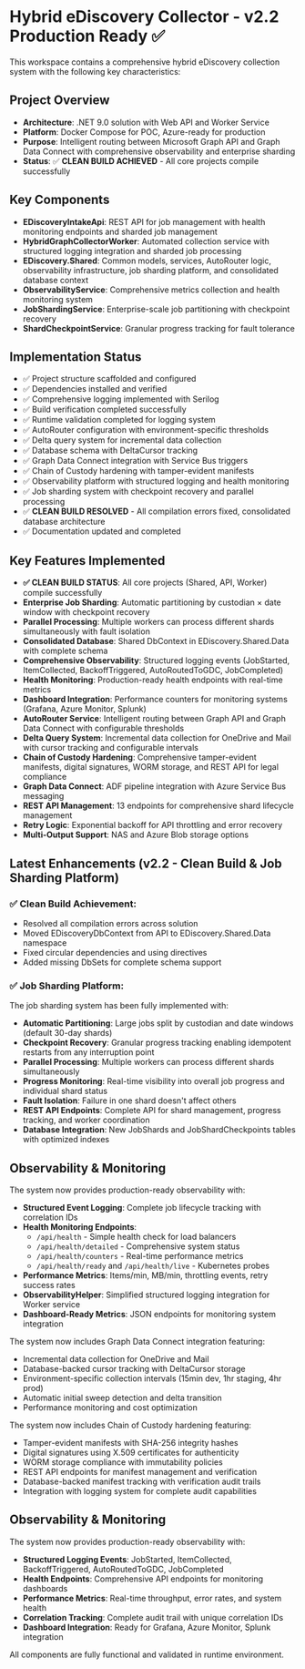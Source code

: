 # Hybrid eDiscovery Collector - v2.2 Production Ready ✅

This workspace contains a comprehensive hybrid eDiscovery collection system with the following key characteristics:

## Project Overview

- **Architecture**: .NET 9.0 solution with Web API and Worker Service
- **Platform**: Docker Compose for POC, Azure-ready for production
- **Purpose**: Intelligent routing between Microsoft Graph API and Graph Data Connect with comprehensive observability and enterprise sharding
- **Status**: ✅ **CLEAN BUILD ACHIEVED** - All core projects compile successfully

## Key Components

- **EDiscoveryIntakeApi**: REST API for job management with health monitoring endpoints and sharded job management
- **HybridGraphCollectorWorker**: Automated collection service with structured logging integration and sharded job processing
- **EDiscovery.Shared**: Common models, services, AutoRouter logic, observability infrastructure, job sharding platform, and consolidated database context
- **ObservabilityService**: Comprehensive metrics collection and health monitoring system
- **JobShardingService**: Enterprise-scale job partitioning with checkpoint recovery
- **ShardCheckpointService**: Granular progress tracking for fault tolerance

## Implementation Status

- ✅ Project structure scaffolded and configured
- ✅ Dependencies installed and verified
- ✅ Comprehensive logging implemented with Serilog
- ✅ Build verification completed successfully
- ✅ Runtime validation completed for logging system
- ✅ AutoRouter configuration with environment-specific thresholds
- ✅ Delta query system for incremental data collection
- ✅ Database schema with DeltaCursor tracking
- ✅ Graph Data Connect integration with Service Bus triggers
- ✅ Chain of Custody hardening with tamper-evident manifests
- ✅ Observability platform with structured logging and health monitoring
- ✅ Job sharding system with checkpoint recovery and parallel processing
- ✅ **CLEAN BUILD RESOLVED** - All compilation errors fixed, consolidated database architecture
- ✅ Documentation updated and completed

## Key Features Implemented

- **✅ CLEAN BUILD STATUS**: All core projects (Shared, API, Worker) compile successfully
- **Enterprise Job Sharding**: Automatic partitioning by custodian × date window with checkpoint recovery
- **Parallel Processing**: Multiple workers can process different shards simultaneously with fault isolation
- **Consolidated Database**: Shared DbContext in EDiscovery.Shared.Data with complete schema
- **Comprehensive Observability**: Structured logging events (JobStarted, ItemCollected, BackoffTriggered, AutoRoutedToGDC, JobCompleted)
- **Health Monitoring**: Production-ready health endpoints with real-time metrics
- **Dashboard Integration**: Performance counters for monitoring systems (Grafana, Azure Monitor, Splunk)
- **AutoRouter Service**: Intelligent routing between Graph API and Graph Data Connect with configurable thresholds
- **Delta Query System**: Incremental data collection for OneDrive and Mail with cursor tracking and configurable intervals
- **Chain of Custody Hardening**: Comprehensive tamper-evident manifests, digital signatures, WORM storage, and REST API for legal compliance
- **Graph Data Connect**: ADF pipeline integration with Azure Service Bus messaging
- **REST API Management**: 13 endpoints for comprehensive shard lifecycle management
- **Retry Logic**: Exponential backoff for API throttling and error recovery
- **Multi-Output Support**: NAS and Azure Blob storage options

## Latest Enhancements (v2.2 - Clean Build & Job Sharding Platform)

### ✅ Clean Build Achievement:

- Resolved all compilation errors across solution
- Moved EDiscoveryDbContext from API to EDiscovery.Shared.Data namespace
- Fixed circular dependencies and using directives
- Added missing DbSets for complete schema support

### ✅ Job Sharding Platform:

The job sharding system has been fully implemented with:

- **Automatic Partitioning**: Large jobs split by custodian and date windows (default 30-day shards)
- **Checkpoint Recovery**: Granular progress tracking enabling idempotent restarts from any interruption point
- **Parallel Processing**: Multiple workers can process different shards simultaneously
- **Progress Monitoring**: Real-time visibility into overall job progress and individual shard status
- **Fault Isolation**: Failure in one shard doesn't affect others
- **REST API Endpoints**: Complete API for shard management, progress tracking, and worker coordination
- **Database Integration**: New JobShards and JobShardCheckpoints tables with optimized indexes

## Observability & Monitoring

The system now provides production-ready observability with:

- **Structured Event Logging**: Complete job lifecycle tracking with correlation IDs
- **Health Monitoring Endpoints**:
  - `/api/health` - Simple health check for load balancers
  - `/api/health/detailed` - Comprehensive system status
  - `/api/health/counters` - Real-time performance metrics
  - `/api/health/ready` and `/api/health/live` - Kubernetes probes
- **Performance Metrics**: Items/min, MB/min, throttling events, retry success rates
- **ObservabilityHelper**: Simplified structured logging integration for Worker service
- **Dashboard-Ready Metrics**: JSON endpoints for monitoring system integration

The system now includes Graph Data Connect integration featuring:

- Incremental data collection for OneDrive and Mail
- Database-backed cursor tracking with DeltaCursor storage
- Environment-specific collection intervals (15min dev, 1hr staging, 4hr prod)
- Automatic initial sweep detection and delta transition
- Performance monitoring and cost optimization

The system now includes Chain of Custody hardening featuring:

- Tamper-evident manifests with SHA-256 integrity hashes
- Digital signatures using X.509 certificates for authenticity
- WORM storage compliance with immutability policies
- REST API endpoints for manifest management and verification
- Database-backed manifest tracking with verification audit trails
- Integration with logging system for complete audit capabilities

## Observability & Monitoring

The system now provides production-ready observability with:

- **Structured Logging Events**: JobStarted, ItemCollected, BackoffTriggered, AutoRoutedToGDC, JobCompleted
- **Health Endpoints**: Comprehensive API endpoints for monitoring dashboards
- **Performance Metrics**: Real-time throughput, error rates, and system health
- **Correlation Tracking**: Complete audit trail with unique correlation IDs
- **Dashboard Integration**: Ready for Grafana, Azure Monitor, Splunk integration

All components are fully functional and validated in runtime environment.
